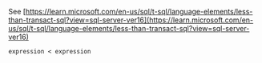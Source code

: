 See [https://learn.microsoft.com/en-us/sql/t-sql/language-elements/less-than-transact-sql?view=sql-server-ver16](https://learn.microsoft.com/en-us/sql/t-sql/language-elements/less-than-transact-sql?view=sql-server-ver16)
```
expression < expression
```

